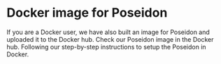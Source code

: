 # Docker image for Poseidon

If you are a Docker user, we have also built an image for Poseidon and uploaded it to the Docker hub. Check our Poseidon image in the Docker hub.
Following our step-by-step instructions to setup the Poseidon in Docker.
